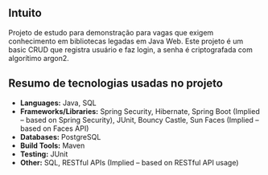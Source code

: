 ## Intuito
Projeto de estudo para demonstração para vagas que exigem conhecimento em bibliotecas legadas em Java Web.
Este projeto é um basic CRUD que registra usuário e faz login, a senha é criptografada com algorítimo argon2.

## Resumo de tecnologias usadas no projeto
* **Languages:** Java, SQL
* **Frameworks/Libraries:** Spring Security, Hibernate, Spring Boot (Implied – based on Spring Security), JUnit, Bouncy Castle, Sun Faces (Implied – based on Faces API)
* **Databases:** PostgreSQL
* **Build Tools:** Maven
* **Testing:** JUnit
* **Other:**  SQL, RESTful APIs (Implied – based on RESTful API usage)
